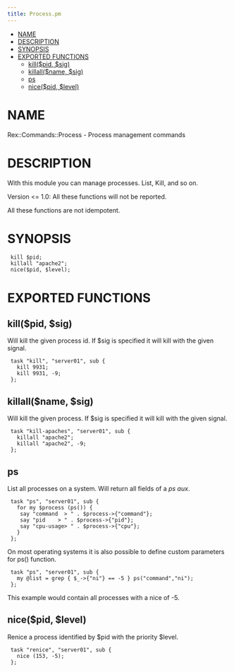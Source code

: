 ```yaml
---
title: Process.pm
---
```


-   [NAME](#NAME)
-   [DESCRIPTION](#DESCRIPTION)
-   [SYNOPSIS](#SYNOPSIS)
-   [EXPORTED FUNCTIONS](#EXPORTED-FUNCTIONS)
    -   [kill($pid, $sig)](#kill-pid-sig-)
    -   [killall($name, $sig)](#killall-name-sig-)
    -   [ps](#ps)
    -   [nice($pid, $level)](#nice-pid-level-)

# NAME

Rex::Commands::Process - Process management commands

# DESCRIPTION

With this module you can manage processes. List, Kill, and so on.

Version &lt;= 1.0: All these functions will not be reported.

All these functions are not idempotent.

# SYNOPSIS

     kill $pid;
     killall "apache2";
     nice($pid, $level);

# EXPORTED FUNCTIONS

## kill($pid, $sig)

Will kill the given process id. If $sig is specified it will kill with the given signal.

     task "kill", "server01", sub {
       kill 9931;
       kill 9931, -9;
     };

## killall($name, $sig)

Will kill the given process. If $sig is specified it will kill with the given signal.

     task "kill-apaches", "server01", sub {
       killall "apache2";
       killall "apache2", -9;
     };

## ps

List all processes on a system. Will return all fields of a *ps aux*.

     task "ps", "server01", sub {
       for my $process (ps()) {
        say "command  > " . $process->{"command"};
        say "pid    > " . $process->{"pid"};
        say "cpu-usage> " . $process->{"cpu"};
       }
     };

On most operating systems it is also possible to define custom parameters for ps() function.

     task "ps", "server01", sub {
       my @list = grep { $_->{"ni"} == -5 } ps("command","ni");
     };

This example would contain all processes with a nice of -5.

## nice($pid, $level)

Renice a process identified by $pid with the priority $level.

     task "renice", "server01", sub {
       nice (153, -5);
     };
